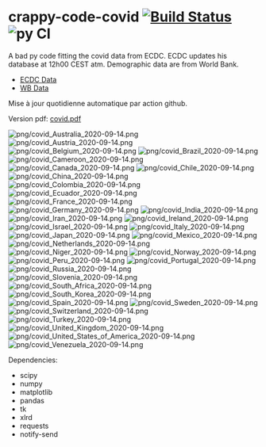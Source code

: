 # crappy-code-covid [![Build Status](https://cloud.drone.io/api/badges/a-lemonnier/crappy-code-covid/status.svg)](https://cloud.drone.io/a-lemonnier/crappy-code-covid) ![py CI](https://github.com/a-lemonnier/crappy-code-covid/workflows/py%20CI/badge.svg)
 
A bad py code fitting the covid data from ECDC. ECDC updates his database at 12h00 CEST atm. Demographic data are from World Bank.
 
- [ECDC Data](https://www.ecdc.europa.eu/en/publications-data/download-todays-data-geographic-distribution-covid-19-cases-worldwide)
- [WB Data](https://data.worldbank.org/indicator/sp.pop.totl)
 
 
Mise à jour quotidienne automatique par action github.
 
Version pdf: [covid.pdf](https://github.com/a-lemonnier/crappy-code-covid/raw/master/covid.pdf)
 
![png/covid_Australia_2020-09-14.png](png/covid_Australia_2020-09-14.png)
![png/covid_Austria_2020-09-14.png](png/covid_Austria_2020-09-14.png)
![png/covid_Belgium_2020-09-14.png](png/covid_Belgium_2020-09-14.png)
![png/covid_Brazil_2020-09-14.png](png/covid_Brazil_2020-09-14.png)
![png/covid_Cameroon_2020-09-14.png](png/covid_Cameroon_2020-09-14.png)
![png/covid_Canada_2020-09-14.png](png/covid_Canada_2020-09-14.png)
![png/covid_Chile_2020-09-14.png](png/covid_Chile_2020-09-14.png)
![png/covid_China_2020-09-14.png](png/covid_China_2020-09-14.png)
![png/covid_Colombia_2020-09-14.png](png/covid_Colombia_2020-09-14.png)
![png/covid_Ecuador_2020-09-14.png](png/covid_Ecuador_2020-09-14.png)
![png/covid_France_2020-09-14.png](png/covid_France_2020-09-14.png)
![png/covid_Germany_2020-09-14.png](png/covid_Germany_2020-09-14.png)
![png/covid_India_2020-09-14.png](png/covid_India_2020-09-14.png)
![png/covid_Iran_2020-09-14.png](png/covid_Iran_2020-09-14.png)
![png/covid_Ireland_2020-09-14.png](png/covid_Ireland_2020-09-14.png)
![png/covid_Israel_2020-09-14.png](png/covid_Israel_2020-09-14.png)
![png/covid_Italy_2020-09-14.png](png/covid_Italy_2020-09-14.png)
![png/covid_Japan_2020-09-14.png](png/covid_Japan_2020-09-14.png)
![png/covid_Mexico_2020-09-14.png](png/covid_Mexico_2020-09-14.png)
![png/covid_Netherlands_2020-09-14.png](png/covid_Netherlands_2020-09-14.png)
![png/covid_Niger_2020-09-14.png](png/covid_Niger_2020-09-14.png)
![png/covid_Norway_2020-09-14.png](png/covid_Norway_2020-09-14.png)
![png/covid_Peru_2020-09-14.png](png/covid_Peru_2020-09-14.png)
![png/covid_Portugal_2020-09-14.png](png/covid_Portugal_2020-09-14.png)
![png/covid_Russia_2020-09-14.png](png/covid_Russia_2020-09-14.png)
![png/covid_Slovenia_2020-09-14.png](png/covid_Slovenia_2020-09-14.png)
![png/covid_South_Africa_2020-09-14.png](png/covid_South_Africa_2020-09-14.png)
![png/covid_South_Korea_2020-09-14.png](png/covid_South_Korea_2020-09-14.png)
![png/covid_Spain_2020-09-14.png](png/covid_Spain_2020-09-14.png)
![png/covid_Sweden_2020-09-14.png](png/covid_Sweden_2020-09-14.png)
![png/covid_Switzerland_2020-09-14.png](png/covid_Switzerland_2020-09-14.png)
![png/covid_Turkey_2020-09-14.png](png/covid_Turkey_2020-09-14.png)
![png/covid_United_Kingdom_2020-09-14.png](png/covid_United_Kingdom_2020-09-14.png)
![png/covid_United_States_of_America_2020-09-14.png](png/covid_United_States_of_America_2020-09-14.png)
![png/covid_Venezuela_2020-09-14.png](png/covid_Venezuela_2020-09-14.png)
 
Dependencies:
- scipy
- numpy
- matplotlib
- pandas
- tk
- xlrd
- requests
- notify-send

